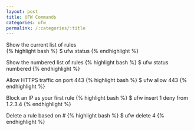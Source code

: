 ```yaml
---
layout: post
title: UFW Commands
categories: ufw
permalink: /:categories/:title
---
```


Show the current list of rules	
{% highlight bash %}
$ ufw status
{% endhighlight %}

Show the numbered list of rules	
{% highlight bash %}
$ ufw status numbered
{% endhighlight %}

Allow HTTPS traffic on port 443 
{% highlight bash %}
$ ufw allow 443
{% endhighlight %}

Block an IP as your first rule
{% highlight bash %}
$ ufw insert 1 deny from 1.2.3.4
{% endhighlight %}

Delete a rule based on # 
{% highlight bash %}
$ ufw delete 4
{% endhighlight %}

